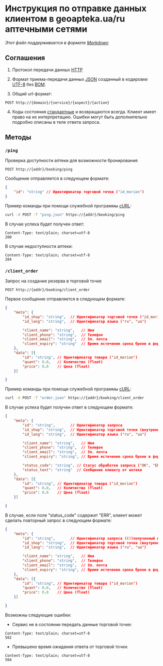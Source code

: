 # Инструкция по отправке данных клиентом в geoapteka.ua/ru аптечными сетями
*Этот файл поддерживается в формате [Markdown]*

## Соглашения
1. Протокол передачи данных [HTTP]

2. Формат приема-передачи данных [JSON] созданный в кодировке [UTF-8] без [BOM].

3. Общий url-формат:
  ```
  POST http://{domain}/{service}/{aspect}/{action}
  ```

4. Коды состояния [стандартные](http://en.wikipedia.org/wiki/List_of_HTTP_status_codes) и возвращаются всегда. Клиент имеет право на их интерпретацию. Ошибки могут быть дополнительно подробно описаны в теле ответа запроса.

## Методы

### `/ping`
Проверка доступности аптеки для возможности бронирования
```
POST http://{addr}/booking/ping
```

Сообщение отправляется в следующем формате:
```json
{
    "id": "string" // Идентификатор торговой точки ("id_morion")
}
```

Пример команды при помощи служебной программы [cURL]:
```sh
curl -X POST -T "ping.json" https://{addr}/booking/ping
```

В случае успеха будет получен ответ:
```
Content-Type: text/plain; charset=utf-8
200
```

В случае недоступности аптеки:
```
Content-Type: text/plain; charset=utf-8
204
```

### `/client_order`
Запрос на создание резерва в торговой точке
```
POST http://{addr}/booking/client_order
```

Первое сообщение отправляется в следующем формате:
```json
{
    "meta": {
        "id_shop": "string",  // Идентификатор торговой точки ("id_morion")
        "id_lang": "string",  // Идентификатор языка ("ru", "ua")

        "client_name": "string",   // Имя
        "client_phone": "string",  // Телефон
        "client_email": "string",  // Эл. почта
        "client_expiry": "string"  // Время истечение срока брони в формате RFC822
    },
    "data": [{
        "id": "string", // Идентификатор товара ("id_morion")
        "quant": 0.0,   // Количество (float)
        "price": 0.0    // Цена (float)
    }]

}
```

Пример команды при помощи служебной программы [cURL]:
```sh
curl -X POST -T "order.json" https://{addr}/booking/client_order
```

В случае успеха будет получен ответ в следующем формате:
```json
{
    "meta": {
        "id": "string",       // Идентификатор запроса
        "id_shop": "string",  // Идентификатор торговой точки (внутренний код)
        "id_lang": "string",  // Идентификатор языка ("ru", "ua")

        "client_name": "string",   // Имя
        "client_phone": "string",  // Телефон
        "client_email": "string",  // Эл. почта
        "client_expiry": "string", // Время истечение срока брони в формате RFC822

        "status_code": "string", // Статус обработки запроса ("OK", "ERR")
        "status_text": "string"  // Сообщение клиенту от аптеки
    },
    "data": [{
        "id": "string", // Идентификатор товара ("id_morion")
        "quant": 0.0,   // Количество (float)
        "price": 0.0    // Цена (float)
    }]

}
```

В случае, если поле "status_code" содержит "ERR", клиент может сделать повторный запрос в следующем формате:
```json
{
    "meta": {
        "id": "string",       // Идентификатор запроса ((!)полученный в предыдущем запросе(!))
        "id_shop": "string",  // Идентификатор торговой точки (внутренний код)
        "id_lang": "string",  // Идентификатор языка ("ru", "ua")

        "client_name": "string",   // Имя
        "client_phone": "string",  // Телефон
        "client_email": "string",  // Эл. почта
        "client_expiry": "string", // Время истечение срока брони в формате RFC822
    },
    "data": [{
        "id": "string", // Идентификатор товара ("id_morion")
        "quant": 0.0,   // Количество (float)
        "price": 0.0    // Цена (float)
    }]

}
```

Возможны следующие ошибки:
* Сервис не в состоянии передать данные торговой точке:
```
Content-Type: text/plain; charset=utf-8
502
```
* Превышено время ожидания ответа от торговой точки:
```
Content-Type: text/plain; charset=utf-8
504
```

[Markdown]:https://ru.wikipedia.org/wiki/Markdown
[JSON]:http://json.org/json-ru.html
[UTF-8]:https://ru.wikipedia.org/w/index.php?title=UTF-8
[BOM]:https://ru.wikipedia.org/w/index.php?oldid=70741439
[HTTP]:https://ru.wikipedia.org/wiki/HTTP
[cURL]:https://ru.wikipedia.org/wiki/CURL

